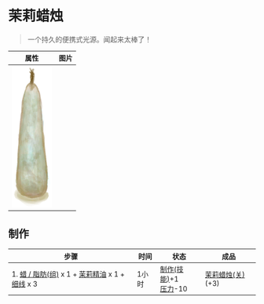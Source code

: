 # 茉莉蜡烛  
> 一个持久的便携式光源。闻起来太棒了！  
  
  属性  |   图片   
 ----  |  ----:   
   |  ![](Sprite/CandleOffJasmine.png)   
  
## 制作  
步骤  |  时间  |  状态  |  成品  
----  |  ----  |  ----  |  ----  
1. [蜡 / 脂肪(组)](GpTag_WaxFat.md) x 1 + [茉莉精油](LQ_OilJasmine.md) x 1 + [细线](CordFiber.md) x 3  |  1小时  |  [制作(技能)](Skill_Crafting.md)+1<br>[压力](Stress.md)-10  |  [茉莉蜡烛(关)](CandleJasmineOff.md)(+3)  
